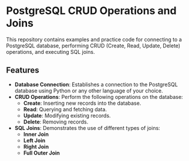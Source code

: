 # PostgreSQL CRUD Operations and Joins

This repository contains examples and practice code for connecting to a PostgreSQL database, performing CRUD (Create, Read, Update, Delete) operations, and executing SQL joins.

## Features

- **Database Connection**: Establishes a connection to the PostgreSQL database using Python or any other language of your choice.
- **CRUD Operations**: Perform the following operations on the database:
  - **Create**: Inserting new records into the database.
  - **Read**: Querying and fetching data.
  - **Update**: Modifying existing records.
  - **Delete**: Removing records.
- **SQL Joins**: Demonstrates the use of different types of joins:
  - **Inner Join**
  - **Left Join**
  - **Right Join**
  - **Full Outer Join**
